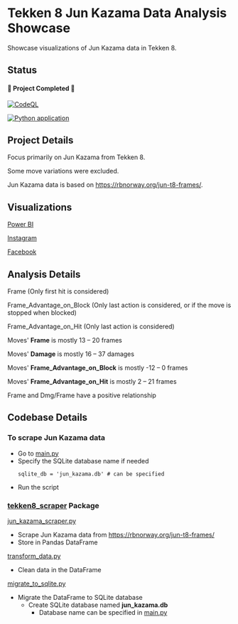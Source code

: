 # Tekken 8 Jun Kazama Data Analysis Showcase
Showcase visualizations of Jun Kazama data in Tekken 8.

## Status
#### 🎉 **Project Completed** 🎉

[![CodeQL](https://github.com/sakan811/Tekken-8-Jun-Kazama-Data-Analysis-Showcase/actions/workflows/codeql.yml/badge.svg?branch=main)](https://github.com/sakan811/Tekken-8-Jun-Kazama-Data-Analysis-Showcase/actions/workflows/codeql.yml)  

[![Python application](https://github.com/sakan811/Tekken-8-Jun-Kazama-Data-Analysis-Showcase/actions/workflows/python-app.yml/badge.svg?branch=main)](https://github.com/sakan811/Tekken-8-Jun-Kazama-Data-Analysis-Showcase/actions/workflows/python-app.yml)

## Project Details
Focus primarily on Jun Kazama from Tekken 8.   

Some move variations were excluded.

Jun Kazama data is based on https://rbnorway.org/jun-t8-frames/.

## Visualizations

[Power BI](https://app.powerbi.com/view?r=eyJrIjoiMjA3OTE4NTctM2UxNC00MjE3LWI4Y2MtYTk0OWMzZDE1NDFiIiwidCI6ImZlMzViMTA3LTdjMmYtNGNjMy1hZDYzLTA2NTY0MzcyMDg3OCIsImMiOjEwfQ%3D%3D)

[Instagram](https://www.instagram.com/p/C_IK6JpOQuW/?utm_source=ig_web_copy_link&igsh=MzRlODBiNWFlZA==)  

[Facebook](https://www.facebook.com/permalink.php?story_fbid=pfbid0r3uFaCXj9aGmnjHgokiR6X7sQ24tTxL5f67Mhc33xmnVpwSHPg3MFiNvn1zqntB1l&id=61553626169836)

## Analysis Details
Frame (Only first hit is considered)

Frame_Advantage_on_Block (Only last action is considered, or if the move is stopped when blocked)

Frame_Advantage_on_Hit (Only last action is considered)

Moves' **Frame** is mostly 13 – 20 frames

Moves' **Damage** is mostly 16 – 37 damages

Moves' **Frame_Advantage_on_Block** is mostly -12 – 0 frames

Moves' **Frame_Advantage_on_Hit** is mostly 2 – 21 frames

Frame and Dmg/Frame have a positive relationship

## Codebase Details

### To scrape Jun Kazama data
- Go to [main.py](main.py)
- Specify the SQLite database name if needed
    ```
    sqlite_db = 'jun_kazama.db' # can be specified  
  ```
- Run the script

### [tekken8_scraper](tekken8_scraper) Package
[jun_kazama_scraper.py](tekken8_scraper%2Fjun_kazama_scraper.py)
- Scrape Jun Kazama data from https://rbnorway.org/jun-t8-frames/
- Store in Pandas DataFrame

[transform_data.py](tekken8_scraper%2Ftransform_data.py)
- Clean data in the DataFrame

[migrate_to_sqlite.py](tekken8_scraper%2Fmigrate_to_sqlite.py)
- Migrate the DataFrame to SQLite database
  - Create SQLite database named **jun_kazama.db** 
    - Database name can be specified in [main.py](main.py)

